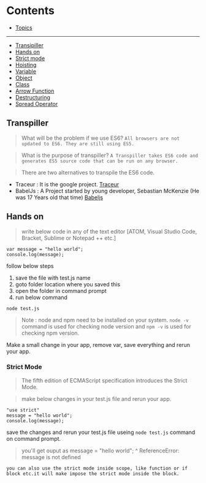 # Contents

* [Topics](#topics)
----------------------------------------------------------------------------------------------------------------------
* [Transipiller](#transpiller)
* [Hands on](#hands-on)
* [Strict mode](#strict-mode)
* [Hoisting](#hoisting)
* [Variable](#variable)
* [Object](#object)
* [Class](#class)
* [Arrow Function](#arrow-function)
* [Destructuring](#destructuring)
* [Spread Operator](#spread-operator)

## Transpiller
> What will be the problem if we use ES6? `All browsers are not updated to ES6. They are still using ES5.`

> What is the purpose of transpiller? `A Transpiller takes ES6 code and generates ES5 source code that can be run on any browser.`

> There are two alternatives to transpile the ES6 code.
  * Traceur :  It is the google project. [Traceur](https://github.com/google/traceur-compiler/wiki/Getting-Started)
  * BabelJs : A Project started by young developer, Sebastian McKenzie (He was 17 Years old that time) [Babeljs](https://babeljs.io/)

## Hands on
> write below code in any of the text editor [ATOM, Visual Studio Code, Bracket, Sublime or Notepad ++ etc.]

```
var message = "hello world";
console.log(message);
```
follow below steps
1. save the file with test.js name
2. goto folder location where you saved this
3. open the folder in command prompt
4. run below command
```
node test.js
```

> Note :  node and npm need to be installed on your system. `node -v` command is used for checking node version and `npm -v` is used for checking npm version.

Make a small change in your app, remove var, save everything and rerun your app.

### Strict Mode
> The fifth edition of ECMAScript specification introduces the Strict Mode.

> make below changes in your test.js file and rerun your app.
```
"use strict"
message = "hello world";
console.log(message);
```
save the changes and rerun your test.js file useing `node test.js` command on command prompt.
> you'll get ouput as 
message = "hello world";
        ^
ReferenceError: message is not defined

`you can also use the strict mode inside scope, like function or if block etc.it will make impose the strict mode inside the block.`







